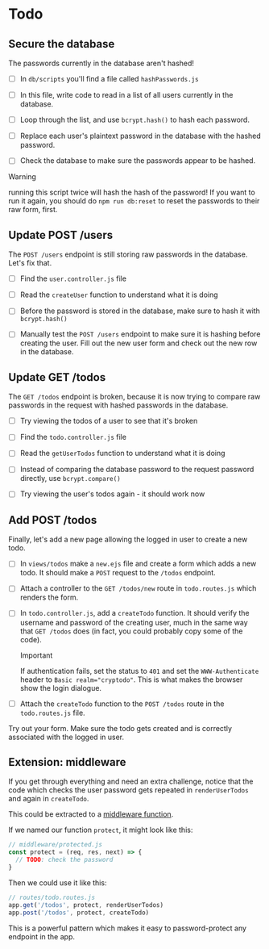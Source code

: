 # Todo

## Secure the database

The passwords currently in the database aren't hashed!

- [ ] In `db/scripts` you'll find a file called `hashPasswords.js`

- [ ] In this file, write code to read in a list of all users currently in the
      database.

- [ ] Loop through the list, and use `bcrypt.hash()` to hash each password.

- [ ] Replace each user's plaintext password in the database with the hashed
      password.

- [ ] Check the database to make sure the passwords appear to be hashed.

> [!WARNING]
>
> running this script twice will hash the hash of the password! If you want to
> run it again, you should do `npm run db:reset` to reset the passwords to their
> raw form, first.

## Update POST /users

The `POST /users` endpoint is still storing raw passwords in the database. Let's
fix that.

- [ ] Find the `user.controller.js` file

- [ ] Read the `createUser` function to understand what it is doing

- [ ] Before the password is stored in the database, make sure to hash it with
      `bcrypt.hash()`

- [ ] Manually test the `POST /users` endpoint to make sure it is hashing before
      creating the user. Fill out the new user form and check out the new row in
      the database.

## Update GET /todos

The `GET /todos` endpoint is broken, because it is now trying to compare raw
passwords in the request with hashed passwords in the database.

- [ ] Try viewing the todos of a user to see that it's broken

- [ ] Find the `todo.controller.js` file

- [ ] Read the `getUserTodos` function to understand what it is doing

- [ ] Instead of comparing the database password to the request password
      directly, use `bcrypt.compare()`

- [ ] Try viewing the user's todos again - it should work now

## Add POST /todos

Finally, let's add a new page allowing the logged in user to create a new todo.

- [ ] In `views/todos` make a `new.ejs` file and create a form which adds a new
      todo. It should make a `POST` request to the `/todos` endpoint.

- [ ] Attach a controller to the `GET /todos/new` route in `todo.routes.js`
      which renders the form.

- [ ] In `todo.controller.js`, add a `createTodo` function. It should verify the
      username and password of the creating user, much in the same way that
      `GET /todos` does (in fact, you could probably copy some of the code).

  > [!IMPORTANT]
  >
  > If authentication fails, set the status to `401` and set the
  > `WWW-Authenticate` header to `Basic realm="cryptodo"`. This is what makes
  > the browser show the login dialogue.

- [ ] Attach the `createTodo` function to the `POST /todos` route in the
      `todo.routes.js` file.

Try out your form. Make sure the todo gets created and is correctly associated
with the logged in user.

## Extension: middleware

If you get through everything and need an extra challenge, notice that the code
which checks the user password gets repeated in `renderUserTodos` and again in
`createTodo`.

This could be extracted to a
[middleware function](https://expressjs.com/en/guide/using-middleware.html).

If we named our function `protect`, it might look like this:

```js
// middleware/protected.js
const protect = (req, res, next) => {
  // TODO: check the password
}
```

Then we could use it like this:

```js
// routes/todo.routes.js
app.get('/todos', protect, renderUserTodos)
app.post('/todos', protect, createTodo)
```

This is a powerful pattern which makes it easy to password-protect any endpoint
in the app.
